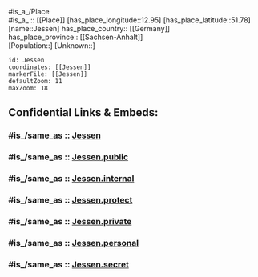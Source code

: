 ﻿---
confidential: public
isDeleted: false
location:
- 51.78
- 12.95
mapmarker: city
mapzoom:
- 7
- 12
SpocWebEntityId: 31195
tags:
- geo/City
type: City
---

#is_a_/Place  
#is_a_ :: [[Place]] 
[has_place_longitude::12.95] 
[has_place_latitude::51.78] 
[name::Jessen] 
has_place_country:: [[Germany]]  
has_place_province:: [[Sachsen-Anhalt]]  
[Population::] 
[Unknown::] 


```leaflet
id: Jessen
coordinates: [[Jessen]] 
markerFile: [[Jessen]] 
defaultZoom: 11 
maxZoom: 18
```


## Confidential Links & Embeds: 

### #is_/same_as :: [Jessen](/_Standards/Earth/Continent/Europe/Europe~Central/Germany/Germany~East/Sachsen-Anhalt/counties~SA/Wittenberg/cities~Wittenberg/Jessen~Elster/City/Jessen.md) 

### #is_/same_as :: [Jessen.public](/_public/Earth/Continent/Europe/Europe~Central/Germany/Germany~East/Sachsen-Anhalt/counties~SA/Wittenberg/cities~Wittenberg/Jessen~Elster/City/Jessen.public.md) 

### #is_/same_as :: [Jessen.internal](/_internal/Earth/Continent/Europe/Europe~Central/Germany/Germany~East/Sachsen-Anhalt/counties~SA/Wittenberg/cities~Wittenberg/Jessen~Elster/City/Jessen.internal.md) 

### #is_/same_as :: [Jessen.protect](/_protect/Earth/Continent/Europe/Europe~Central/Germany/Germany~East/Sachsen-Anhalt/counties~SA/Wittenberg/cities~Wittenberg/Jessen~Elster/City/Jessen.protect.md) 

### #is_/same_as :: [Jessen.private](/_private/Earth/Continent/Europe/Europe~Central/Germany/Germany~East/Sachsen-Anhalt/counties~SA/Wittenberg/cities~Wittenberg/Jessen~Elster/City/Jessen.private.md) 

### #is_/same_as :: [Jessen.personal](/_personal/Earth/Continent/Europe/Europe~Central/Germany/Germany~East/Sachsen-Anhalt/counties~SA/Wittenberg/cities~Wittenberg/Jessen~Elster/City/Jessen.personal.md) 

### #is_/same_as :: [Jessen.secret](/_secret/Earth/Continent/Europe/Europe~Central/Germany/Germany~East/Sachsen-Anhalt/counties~SA/Wittenberg/cities~Wittenberg/Jessen~Elster/City/Jessen.secret.md)

